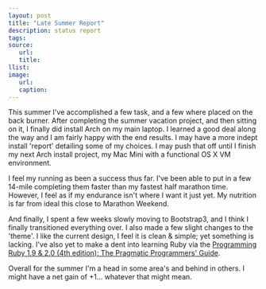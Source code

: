 ```yaml
---
layout: post
title: "Late Summer Report"
description: status report
tags:
source:
   url:
   title:
llist:
image:
   url:
   caption:
---
```

This summer I've accomplished a few task, and a few where placed on the back burner. After completing the summer vacation project, and then sitting on it, I finally did install Arch on my main laptop. I learned a good deal along the way and I am fairly happy with the end results. I may have a more indept install 'report' detailing some of my choices. I may push that off until I finish my next Arch install project, my Mac Mini with a functional OS X VM environment.

I feel my running as been a success thus far. I've been able to put in a few 14-mile completing them faster than my fastest half marathon time. However, I feel as if my endurance isn't where I want it just yet. My nutrition is far from ideal this close to Marathon Weekend.

And finally, I spent a few weeks slowly moving to Bootstrap3, and I think I finally transitioned everything over. I also made a few slight changes to the 'theme'. I like the current design, I feel it is clean & simple; yet something is lacking. I've also yet to make a dent into learning Ruby via the [Programming Ruby 1.9 & 2.0 (4th edition): The Pragmatic Programmers' Guide][rubyBook].

Overall for the summer  I'm a head in some area's and behind in others. I might have a net gain of +1... whatever that might mean.

[rubyBook]: http://pragprog.com/book/ruby4/programming-ruby-1-9-2-0 "by Dave Thomas, with Chad Fowler and Andy Hunt"